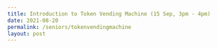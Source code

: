 ```yaml
---
title: Introduction to Token Vending Machine (15 Sep, 3pm - 4pm)
date: 2021-08-20
permalink: /seniors/tokenvendingmachine
layout: post
---
```

